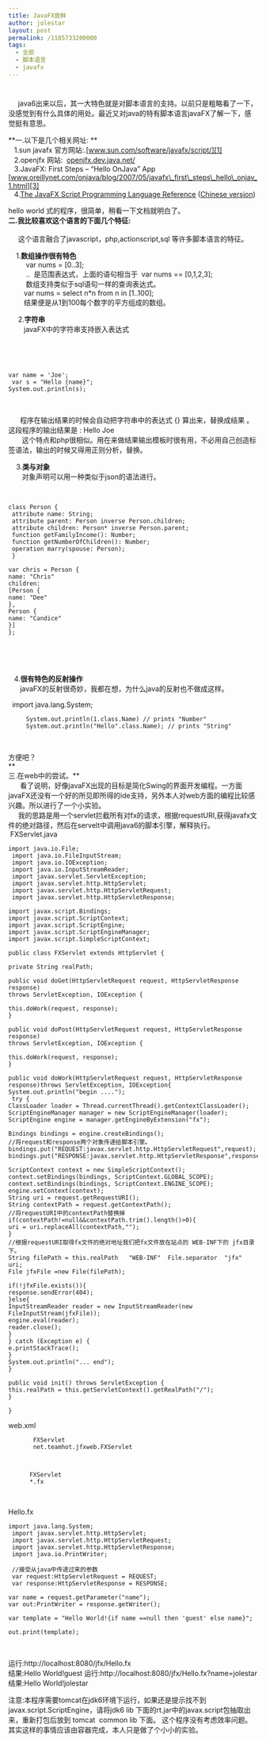 ```yaml
---
title: JavaFX尝鲜
author: jolestar
layout: post
permalink: /1185733200000
tags:
  - 全部
  - 脚本语言
  - javafx
---
```

# 

     java6出来以后，其一大特色就是对脚本语言的支持。以前只是粗略看了一下，没感觉到有什么具体的用处。最近又对java的特有脚本语言javaFX了解一下，感觉挺有意思。

**一.以下是几个相关网址: **  
   1.sun javafx 官方网站:.[www.sun.com/software/javafx/script/][1]  
   2.openjfx 网站:  [openjfx.dev.java.net/][2]  
   3.JavaFX: First Steps – “Hello OnJava” App  [www.oreillynet.com/onjava/blog/2007/05/javafx\_first\_steps\_hello\_onjav_1.html][3]  
   4.[The JavaFX Script Programming Language Reference][4] ([Chinese version][5])

 [1]: http://www.sun.com/software/javafx/script/
 [2]: https://openjfx.dev.java.net/
 [3]: http://www.oreillynet.com/onjava/blog/2007/05/javafx_first_steps_hello_onjav_1.html
 [4]: https://openjfx.dev.java.net/JavaFX_Programming_Language.html
 [5]: https://openjfx.dev.java.net/JavaFX_Programming_Language_CN.html

hello world 式的程序，很简单，稍看一下文档就明白了。  
**二.我比较喜欢这个语言的下面几个特征:**  
   
     这个语言融合了javascript，php,actionscript,sql 等许多脚本语言的特征。

    1.**数组操作很有特色**  
         var nums = [0..3];  
         ..  是范围表达式，上面的语句相当于  var nums == [0,1,2,3];  
         数组支持类似于sql语句一样的查询表达式。  
        var nums = select n*n from n in [1..100];  
        结果便是从1到100每个数字的平方组成的数组。

     2.**字符串**  
        javaFX中的字符串支持嵌入表达式

 

 

    var name = 'Joe';
     var s = "Hello {name}";
    System.out.println(s);
    

 

      程序在输出结果的时候会自动把字符串中的表达式 {} 算出来，替换成结果 。这段程序的输出结果是 : Hello Joe  
       这个特点和php很相似。用在来做结果输出模板时很有用，不必用自己创造标签语法，输出的时候又得用正则分析，替换。

    3.**类与对象**  
       对象声明可以用一种类似于json的语法进行。

 

    class Person {
     attribute name: String;
     attribute parent: Person inverse Person.children;
     attribute children: Person* inverse Person.parent;
     function getFamilyIncome(): Number;
     function getNumberOfChildren(): Number;
     operation marry(spouse: Person);
     }
    
    var chris = Person {
    name: "Chris"
    children:
    [Person {
    name: "Dee"
    },
    Person {
    name: "Candice"
    }]
    };
    

 

 

   4.**很有特色的反射操作**  
      javaFX的反射很奇妙，我都在想，为什么java的反射也不做成这样。

  
    import java.lang.System;
    
         System.out.println(1.class.Name) // prints "Number"
         System.out.println("Hello".class.Name); // prints "String" 

 

方便吧？  
**  
三.在web中的尝试。**  
      看了说明，好像javaFX出现的目标是简化Swing的界面开发编程。一方面javaFX还没有一个好的所见即所得的ide支持，另外本人对web方面的编程比较感兴趣。所以进行了一个小实验。  
     我的思路是用一个servlet拦截所有对fx的请求，根据requestURI,获得javafx文件的绝对路径，然后在servelt中调用java6的脚本引擎，解释执行。  
 FXServlet.java

    import java.io.File;
     import java.io.FileInputStream;
     import java.io.IOException;
     import java.io.InputStreamReader;
     import javax.servlet.ServletException;
     import javax.servlet.http.HttpServlet;
     import javax.servlet.http.HttpServletRequest;
     import javax.servlet.http.HttpServletResponse;
    
    import javax.script.Bindings;
    import javax.script.ScriptContext;
    import javax.script.ScriptEngine;
    import javax.script.ScriptEngineManager;
    import javax.script.SimpleScriptContext;
    
    public class FXServlet extends HttpServlet {
    
    private String realPath;
    
    public void doGet(HttpServletRequest request, HttpServletResponse response)
    throws ServletException, IOException {
    
    this.doWork(request, response);
    }
    
    public void doPost(HttpServletRequest request, HttpServletResponse response)
    throws ServletException, IOException {
    
    this.doWork(request, response);
    }
    
    public void doWork(HttpServletRequest request, HttpServletResponse response)throws ServletException, IOException{
    System.out.println("begin ....");
     try {
    ClassLoader loader = Thread.currentThread().getContextClassLoader();
    ScriptEngineManager manager = new ScriptEngineManager(loader);
    ScriptEngine engine = manager.getEngineByExtension("fx");
    
    Bindings bindings = engine.createBindings();
    //将request和response两个对象传递给脚本引擎。
    bindings.put("REQUEST:javax.servlet.http.HttpServletRequest",request);
    bindings.put("RESPONSE:javax.servlet.http.HttpServletResponse",response);
    
    ScriptContext context = new SimpleScriptContext();
    context.setBindings(bindings, ScriptContext.GLOBAL_SCOPE);
    context.setBindings(bindings, ScriptContext.ENGINE_SCOPE);
    engine.setContext(context);
    String uri = request.getRequestURI();
    String contextPath = request.getContextPath();
    //将requestURI中的contextPath替换掉
    if(contextPath!=null&&contextPath.trim().length()>0){
    uri = uri.replaceAll(contextPath,"");
    }
    //根据requestURI取得fx文件的绝对地址我们把fx文件放在站点的 WEB-INF下的 jfx目录下。
    String filePath = this.realPath   "WEB-INF"  File.separator  "jfx"   uri;
    File jfxFile =new File(filePath);
    
    if(!jfxFile.exists()){
    response.sendError(404);
    }else{
    InputStreamReader reader = new InputStreamReader(new FileInputStream(jfxFile));
    engine.eval(reader);
    reader.close();
    }
    } catch (Exception e) {
    e.printStackTrace();
    }
    System.out.println("... end");
    }
    
    public void init() throws ServletException {
    this.realPath = this.getServletContext().getRealPath("/");
    }
    
    }
    

web.xml

    
       
         
           FXServlet
           net.teamhot.jfxweb.FXServlet
        
    
        
          FXServlet
          *.fx
        
      
    

 

Hello.fx

    import java.lang.System;
     import javax.servlet.http.HttpServlet;
     import javax.servlet.http.HttpServletRequest;
     import javax.servlet.http.HttpServletResponse;
     import java.io.PrintWriter;
    
     //接受从java中传递过来的参数
     var request:HttpServletRequest = REQUEST;
     var response:HttpServletResponse = RESPONSE;
    
    var name = request.getParameter("name");
    var out:PrintWriter = response.getWriter();
    
    var template = "Hello World!{if name ==null then 'guest' else name}";
    
    out.print(template);
    

 

运行:http://localhost:8080/jfx/Hello.fx  
结果:Hello World!guest 
运行:http://localhost:8080/jfx/Hello.fx?name=jolestar  
结果:Hello World!jolestar

注意:本程序需要tomcat在jdk6环境下运行，如果还是提示找不到javax.script.ScriptEngine，请将jdk6 lib 下面的rt.jar中的javax.script包抽取出来，重新打包后放到 tomcat  common lib 下面。 
这个程序没有考虑效率问题。其实这样的事情应该由容器完成，本人只是做了个小小的实验。
